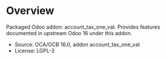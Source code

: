 # Overview

Packaged Odoo addon: account_tax_one_vat. Provides features documented in upstream Odoo 16 under this addon.

- Source: OCA/OCB 16.0, addon account_tax_one_vat
- License: LGPL-3
